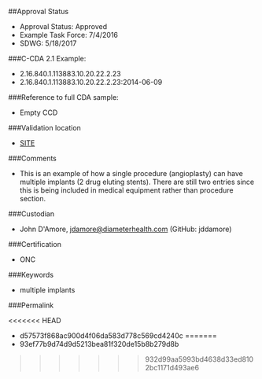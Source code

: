 ##Approval Status 

* Approval Status: Approved
* Example Task Force: 7/4/2016
* SDWG: 5/18/2017

###C-CDA 2.1 Example: 
* 2.16.840.1.113883.10.20.22.2.23
* 2.16.840.1.113883.10.20.22.2.23:2014-06-09

###Reference to full CDA sample:
* Empty CCD

###Validation location

* [SITE](https://sitenv.org/c-cda-validator)

###Comments

* This is an example of how a single procedure (angioplasty) can have multiple implants (2 drug eluting stents). There are still two entries since this is being included in medical equipment rather than procedure section.

###Custodian

* John D'Amore, jdamore@diameterhealth.com (GitHub: jddamore)

###Certification
* ONC

###Keywords

* multiple implants


###Permalink 

<<<<<<< HEAD
* d57573f868ac900d4f06da583d778c569cd4240c
=======
* 93ef77b9d74d9d5213bea81f320de15b8b279d8b
>>>>>>> 932d99aa5993bd4638d33ed8102bc1171d493ae6
